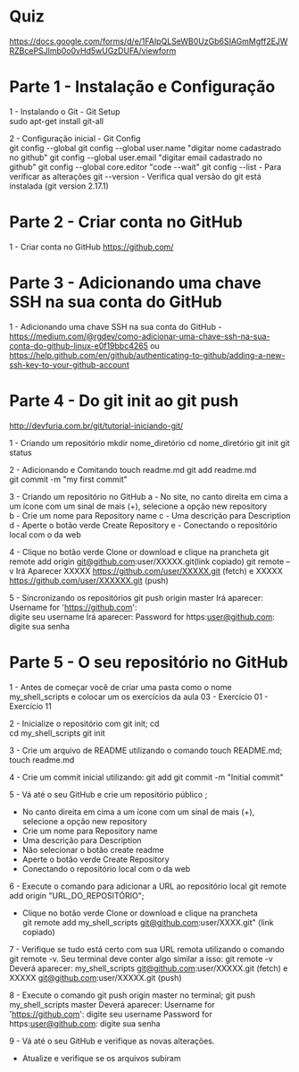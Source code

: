 # Quiz
https://docs.google.com/forms/d/e/1FAIpQLSeWB0UzGb6SIAGmMgff2EJWRZBcePSJlmb0o0vHd5wUGzDUFA/viewform

# Parte 1 - Instalação e Configuração 
1 - Instalando o Git - Git Setup  
  sudo apt-get install git-all 

2 - Configuração inicial - Git Config                          
  git config --global 
    git config --global user.name "digitar nome cadastrado no github"
    git config --global user.email "digitar email cadastrado no github" 
    git config --global core.editor "code --wait" 
    git config --list - Para verificar as alterações 
    git --version - Verifica qual versão do git está instalada  (git version 2.17.1) 

# Parte 2 - Criar conta no GitHub 
1 - Criar conta no GitHub 
  https://github.com/
 
# Parte 3 - Adicionando uma chave SSH na sua conta do GitHub 
1 - Adicionando uma chave SSH na sua conta do GitHub -         
https://medium.com/@rgdev/como-adicionar-uma-chave-ssh-na-sua-conta-do-github-linux-e0f19bbc4265
ou 
https://help.github.com/en/github/authenticating-to-github/adding-a-new-ssh-key-to-your-github-account

# Parte 4 - Do git init ao git push 
http://devfuria.com.br/git/tutorial-iniciando-git/

1 - Criando um repositório 
  mkdir nome_diretório 
  cd nome_diretório 
  git init 
  git status 

2 - Adicionando e Comitando 
  touch readme.md 
  git add readme.md  
  git commit -m "my first commit" 

3 - Criando um repositório no GitHub 
  a - No site, no canto direita em cima a um ícone com um sinal de mais (+), selecione a opção new repository  
  b - Crie um nome para Repository name 
  c - Uma descrição para Description 
  d - Aperte o botão verde Create Repository 
  e - Conectando o repositório local com o da web 

4 - Clique no botão verde Clone or download e clique na prancheta 
  git remote add origin git@github.com:user/XXXXX.git(link copiado) 
  git remote –v 
Irá Aparecer XXXXX   https://github.com/user/XXXXX.git (fetch) e XXXXX   https://github.com/user/XXXXXX.git (push) 

5 - Sincronizando os repositórios 
  git push origin master 
Irá aparecer: Username for 'https://github.com':  
  digite seu username 
Irá aparecer: Password for https:user@github.com:  
  digite sua senha 

# Parte 5 - O seu repositório no GitHub 
1 - Antes de começar você de criar uma pasta como o nome my_shell_scripts e colocar um os exercícios da aula 03 - Exercício 01 - Exercício 11 

2 - Inicialize o repositório com git init; 
  cd  
  cd my_shell_scripts 
  git init  

3 - Crie um arquivo de README utilizando o comando touch README.md; 
  touch readme.md 

4 - Crie um commit inicial utilizando: 
  git add 
  git commit -m "Initial commit" 

5 - Vá até o seu GitHub e crie um repositório público ; 
 - No canto direita em cima a um ícone com um sinal de mais (+), selecione a opção new repository  
 - Crie um nome para Repository name 
 - Uma descrição para Description 
 - Não selecionar o botão create readme 
 - Aperte o botão verde Create Repository 
 - Conectando o repositório local com o da web 
 
6 - Execute o comando para adicionar a URL ao repositório local git remote add origin "URL_DO_REPOSITÓRIO"; 
 - Clique no botão verde Clone or download e clique na prancheta  
    git remote add  my_shell_scripts git@github.com:user/XXXX.git" (link copiado) 

7 - Verifique se tudo está certo com sua URL remota utilizando o comando git remote -v. Seu terminal deve conter algo similar a isso: 
  git remote -v 
Deverá aparecer: my_shell_scripts   git@github.com:user/XXXXX.git (fetch) e XXXXX   git@github.com:user/XXXXX.git (push) 

8 - Execute o comando git push origin master no terminal; 
  git push my_shell_scripts master 
Deverá aparecer: Username for 'https://github.com': digite seu username 
Password for https:user@github.com: digite sua senha 

9 - Vá até o seu GitHub e verifique as novas alterações. 
 - Atualize e verifique se os arquivos subiram 
